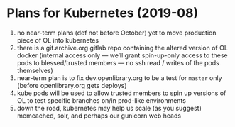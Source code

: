# Plans for Kubernetes (2019-08)

1. no near-term plans (def not before October) yet to move production piece of OL into kubernetes
2. there is a git.archive.org gitlab repo containing the altered version of OL docker (internal access only — we’ll grant spin-up-only access to these pods to blessed/trusted members — no ssh read / writes of the pods themselves)
3. near-term plan is to fix dev.openlibrary.org to be a test for `master` only (before openlibrary.org gets deploys)
4. kube pods will be used to allow trusted members to spin up versions of OL to test specific branches on/in prod-like environments
5. down the road, kubernetes may help us scale (as you suggest) memcached, solr, and perhaps our gunicorn web heads
